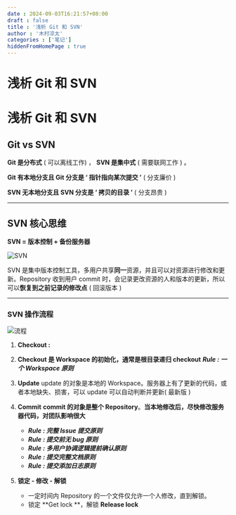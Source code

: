 ```yaml
---
date : 2024-09-03T16:21:57+08:00
draft : false
title : '浅析 Git 和 SVN'
author : '木村凉太'
categories : ['笔记']
hiddenFromHomePage : true 
---
```


# 浅析 Git 和 SVN

# **浅析 Git 和 SVN**

## **Git vs SVN**

****Git 是分布式**** ( 可以离线工作) ， **SVN 是集中式** ( 需要联网工作 ) 。

****Git 有本地分支且 Git 分支是 ‘ 指针指向某次提交 ’**** ( 分支廉价 )

****SVN 无本地分支且 SVN 分支是 ‘ 拷贝的目录 ’**** ( 分支昂贵 )

---

## **SVN 核心思维**

**SVN = 版本控制 + 备份服务器**

![SVN](http://mucunliangtai.com/usr/uploads/2021/12/2819219464.png)

SVN 是集中版本控制工具，多用户共享**同一**资源，并且可以对资源进行修改和更新。Repository 收到用户 commit 时，会记录更改资源的人和版本的更新，所以可以**恢复到之前记录的修改点** ( 回滚版本 )

---

### **SVN 操作流程**

![流程](http://mucunliangtai.com/usr/uploads/2021/12/3798946072.png)

1. **Checkout :**
2. **Checkout 是 Workspace 的初始化，通常是根目录递归 checkout**
   ***Rule : 一个 Workspace 原则***
3. **Update**
   update 的对象是本地的 Workspace。服务器上有了更新的代码，或者本地缺失、损害，可以 update 可以自动判断并更新( 最新版 )
4. **Commit**
   **commit 的对象是整个 Repository**。**当本地修改后，尽快修改服务器代码，对团队影响很大**

   * ***Rule : 完整 Issue 提交原则***
   * ***Rule : 提交前无 bug 原则***
   * ***Rule : 多用户协调逻辑提前确认原则***
   * ***Rule : 提交完整文档原则***
   * ***Rule : 提交添加日志原则***
5. **锁定 - 修改 - 解锁**

   * 一定时间内 Repository 的一个文件仅允许一个人修改，直到解锁。
   * 锁定 **Get lock **，解锁 **Release lock**